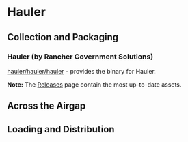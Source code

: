 # Hauler

## Collection and Packaging

### Hauler (by Rancher Government Solutions)

[hauler/hauler/hauler](https://rancher-airgap.s3.amazonaws.com/0.8.1/hauler/hauler/hauler) - provides the binary for Hauler.

**Note:** The [Releases](https://github.com/zackbradys/rancher-airgap/releases) page contain the most up-to-date assets.

## Across the Airgap

## Loading and Distribution